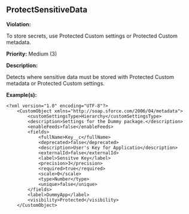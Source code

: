 ProtectSensitiveData[](#protectsensitivedata)
------------------------------------------------------------------------------------------------------------------------------------------------------

**Violation:**

   To store secrets, use Protected Custom settings or Protected Custom metadata.


**Priority:** Medium (3)

**Description:**

   Detects where sensitive data must be stored with Protected Custom metadata or Protected Custom settings.

**Example(s):**

   

```
<?xml version="1.0" encoding="UTF-8"?>
    <CustomObject xmlns="http://soap.sforce.com/2006/04/metadata">
        <customSettingsType>Hierarchy</customSettingsType>
        <description>Settings for the Dummy package.</description>
        <enableFeeds>false</enableFeeds>
        <fields>
            <fullName>Key__c</fullName>
            <deprecated>false</deprecated>
            <description>User's Key for Applicatio</description>
            <externalId>false</externalId>
            <label>Sensitve Key</label>
            <precision>3</precision>
            <required>true</required>
            <scale>0</scale>
            <type>Number</type>
            <unique>false</unique>
        </fields>
        <label>DummyApp</label>
        <visibility>Protected</visibility>
    </CustomObject>
```



        

